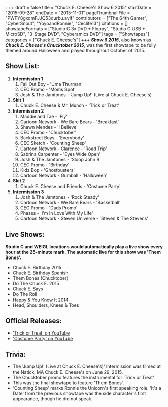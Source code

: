 +++
draft = false
title = "Chuck E. Cheese's Show 6 2015"
startDate = "2015-09-28"
endDate = "2015-11-01"
pageThumbnailFile = "PWFY8gxqmFJJQ53durbu.avif"
contributors = ["The 64th Gamer", "CyberSnout", "YoyoandRonnie", "Ceclife13"]
citations = []
showtapeFormats = ["Studio C 3x DVD + Floppy", "Studio C USB + MicroSD", "3-Stage DVD", "Cyberamics DVD"]
tags = ["Showtapes"]
categories = ["Chuck E. Cheese's"]
+++
***Show 6 2015***, also known as ***Chuck E. Cheese's Chucktober 2015***, was the first showtape to be fully themed around Halloween and played throughout October of 2015.

## Show List:

1.  **Intermission 1**
    1.  Fall Out Boy - 'Uma Thurman'
    2.  CEC Promo - 'Moms Spot'
    3.  Josh & The Jamtones - 'Jump Up!' (Live at Chuck E. Cheese's)
2.  **Skit 1**
    1.  Chuck E. Cheese & Mr. Munch - 'Trick or Treat'
3.  **Intermission 2**
    1.  Maddie and Tae - 'Fly'
    2.  Cartoon Network - We Bare Bears - 'Breakfast'
    3.  Shawn Mendes - 'I Believe'
    4.  CEC Promo - 'Chucktober'
    5.  Backstreet Boys - 'Everybody'
    6.  CEC Sketch - 'Counting Sheep'
    7.  Cartoon Network - Clarence - 'Road Trip'
    8.  Sabrina Carpenter - 'Eyes Wide Open'
    9.  Josh & The Jamtones - 'Sloop John B'
    10. CEC Promo - 'Birthday'
    11. Kidz Bop - 'Ghostbusters'
    12. Cartoon Network - Gumball - 'Halloween'
4.  **Skit 2**
    1.  Chuck E. Cheese and Friends - 'Costume Party'
5.  **Intermission 3**
    1.  Josh & The Jamtones - 'Rock Steady'
    2.  Cartoon Network - We Bare Bears - 'Basketball'
    3.  CEC Promo - 'Dads Promo'
    4.  Phases - 'I'm In Love With My Life'
    5.  Cartoon Network - Steven Universe - 'Steven & The Stevens'

## Live Shows:

**Studio C and WEIGL locations would automatically play a live show every hour at the 25-minute mark. The automatic live for this show was 'Them Bones'.**

- Chuck E. Birthday 2015
- Chuck E. Birthday Spanish
- Them Bones (Chucktober)
- Do The Chuck E. 2015
- Chuck E. Says
- Do The Roll
- Happy & You Know It 2014
- Head, Shoulders, Knees & Toes

## Official Releases:

- ['Trick or Treat' on YouTube](https://www.youtube.com/watch?v=NpnmfMFN7S8)
- ['Costume Party' on YouTube](https://www.youtube.com/watch?v=A1iT8p5XOC8)

## Trivia:

- The 'Jump Up!' (Live at Chuck E. Cheese's)' Intermission was filmed at the Natick, MA Chuck E. Cheese's on June 29, 2015.
- The Chucktober promo features the instrumental for 'Trick or Treat'
- This was the final showtape to feature 'Them Bones'.
- 'Counting Sheep' marks Ronnie the Unicorn's first speaking role. 'It's a Date' from the previous showtape was the side character's first appearance, though he did not speak.

